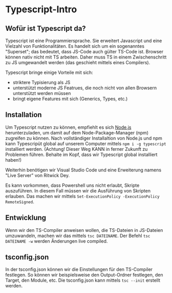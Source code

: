 # Typescript-Intro

## Wofür ist Typescript da?

Typescript ist eine Programmiersprache. Sie erweitert Javascript und eine Vielzahl von Funktionalitäten. Es handelt sich um ein sogenanntes "Superset"; das bedeutet, dass JS-Code auch gülter TS-Code ist.
Browser können nativ nicht mit TS arbeiten. Daher muss TS in einem Zwischenschritt zu JS umgewandelt werden (das geschieht mittels eines Compilers).

Typescript bringe einige Vorteile mit sich:

- striktere Typisierung als JS
- unterstützt moderne JS Featrues, die noch nicht von allen Browsern unterstützt werden müssen
- bringt eigene Features mit sich (Generics, Types, etc.)

## Installation

Um Typescript nutzen zu können, empfiehlt es sich [Node.js](https://nodejs.org/en) herunterzuladen, um damit auf dem Node-Package-Manager (npm) zugreifen zu können.
Nach vollständiger Installaltion von Node.js und npm kann Typescripüt global auf unserem Computer mittels `npm i -g typescript` installiert werden. (Achtung! Dieser Weg KANN in ferner Zukunft zu Problemen führen. Behalte im Kopf, dass wir Typescript global installiert haben!)

Weiterhin benötigen wir Visual Studio Code und eine Erweiterung namens "Live Server" von Ritwick Dey.

Es kann vorkommen, dass Powershell uns nicht erlaubt, Skripte auszuführen. In diesem Fall müssen wir die Ausführung von Skripten erlauben. Das machen wir mittels `Set-ExecutionPolicy -ExecutionPolicy RemoteSigned`.

## Entwicklung

Wenn wir den TS-Compiler anweisen wollen, die TS-Dateien in JS-Dateien umzuwandeln, machen wir das mittels `tsc DATEINAME`. Der Befehl `tsc DATEINAME -w` werden Änderungen live compiled.

## tsconfig.json

In der tsconfig.json können wir die Einstellungen für den TS-Compiler festlegen. So können wir beispielsweise den Output-Ordner festlegen, den Target, den Module, etc.
Die tsconfig.json kann mittels `tsc --init` erstellt werden.